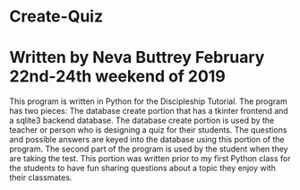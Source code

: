# Create-Quiz
# Written by Neva Buttrey February 22nd-24th weekend of 2019
This program is written in Python for the Discipleship Tutorial.  The program has two pieces:  The database create portion that has a tkinter frontend and a sqlite3 backend database.   The database create portion is used by the teacher or person who is designing a quiz for their students.  The questions and possible answers are keyed into the database using this portion of the program.
The second part of the program is used by the student when they are taking the test. This portion was written prior to my first Python class for the students to have fun sharing questions about a topic they enjoy with their classmates.   



